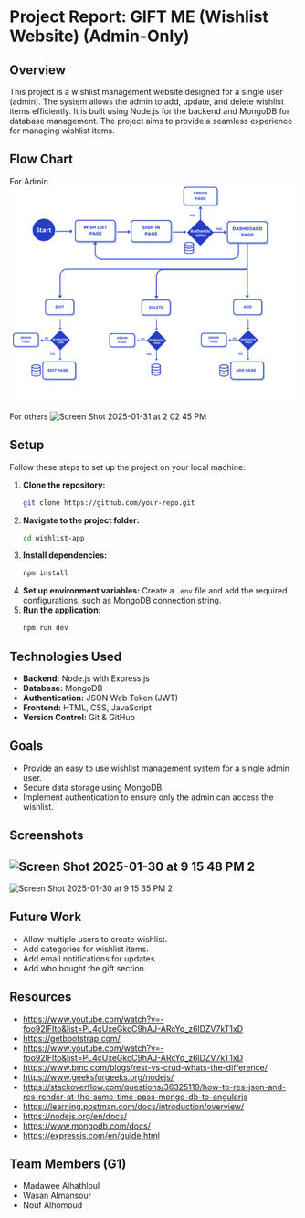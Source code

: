 # Project Report: GIFT ME (Wishlist Website) (Admin-Only)

## Overview
This project is a wishlist management website designed for a single user (admin). The system allows the admin to add, update, and delete wishlist items efficiently. It is built using Node.js for the backend and MongoDB for database management. The project aims to provide a seamless experience for managing wishlist items.

## Flow Chart
For Admin
![Alt text](public/img/Flowchart_giftme.png)

For others 
<img width="992" alt="Screen Shot 2025-01-31 at 2 02 45 PM" src="https://github.com/user-attachments/assets/79c73736-4450-4ed0-9963-aec6bff87b80" />




## Setup
Follow these steps to set up the project on your local machine:

1. **Clone the repository:**
   ```bash
   git clone https://github.com/your-repo.git
   ```
2. **Navigate to the project folder:**
   ```bash
   cd wishlist-app
   ```
3. **Install dependencies:**
   ```bash
   npm install
   ```
4. **Set up environment variables:**
   Create a `.env` file and add the required configurations, such as MongoDB connection string.
5. **Run the application:**
   ```bash
   npm run dev
   ```

## Technologies Used
- **Backend:** Node.js with Express.js
- **Database:** MongoDB
- **Authentication:** JSON Web Token (JWT)
- **Frontend:** HTML, CSS, JavaScript 
- **Version Control:** Git & GitHub

## Goals
- Provide an easy to use wishlist management system for a single admin user.
- Secure data storage using MongoDB.
- Implement authentication to ensure only the admin can access the wishlist.

## Screenshots

![Screen Shot 2025-01-30 at 9 15 48 PM 2](https://github.com/user-attachments/assets/e4c0d2f5-6d0d-44bb-bdef-0919bc47d869)
-----------------------------------------------------------------------------------------------------------------------------
![Screen Shot 2025-01-30 at 9 15 35 PM 2](https://github.com/user-attachments/assets/94960b60-bc32-49e0-9bce-84d78dee2f61)

## Future Work
- Allow multiple users to create wishlist.
- Add categories for wishlist items.
- Add email notifications for updates.
- Add who bought the gift section.

## Resources
- https://www.youtube.com/watch?v=-foo92lFIto&list=PL4cUxeGkcC9hAJ-ARcYq_z6lDZV7kT1xD
- https://getbootstrap.com/
- https://www.youtube.com/watch?v=-foo92lFIto&list=PL4cUxeGkcC9hAJ-ARcYq_z6lDZV7kT1xD
- https://www.bmc.com/blogs/rest-vs-crud-whats-the-difference/
- https://www.geeksforgeeks.org/nodejs/
- https://stackoverflow.com/questions/36325119/how-to-res-json-and-res-render-at-the-same-time-pass-mongo-db-to-angularjs
- https://learning.postman.com/docs/introduction/overview/
- https://nodejs.org/en/docs/
- https://www.mongodb.com/docs/
- https://expressjs.com/en/guide.html

## Team Members (G1)
- Madawee Alhathloul
- Wasan Almansour
- Nouf Alhomoud
